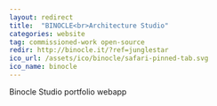 ```yaml
---
layout: redirect
title:  "BINOCLE<br>Architecture Studio"
categories: website
tag: commissioned-work open-source
redir: http://binocle.it/?ref=junglestar
ico_url: /assets/ico/binocle/safari-pinned-tab.svg
ico_name: binocle
---
```


Binocle Studio portfolio webapp
